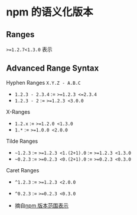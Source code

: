# npm 的语义化版本

## Ranges
`>=1.2.7<1.3.0` 表示

## Advanced Range Syntax
Hyphen Ranges `X.Y.Z - A.B.C`
- `1.2.3 - 2.3.4` := `>=1.2.3 <=2.3.4`
- `1.2.3 - 2` := `>=1.2.3 <3.0.0` 

X-Ranges 
- `1.2.x` := `>=1.2.0 <1.3.0`
- `1.*` := `>=1.0.0 <2.0.0`

Tilde Ranges
- `~1.2.3` := `>=1.2.3 <1.(2+1).0` := `>=1.2.3 <1.3.0`
- `~0.2.3` := `>=0.2.3 <0.(2+1).0` := `>=0.2.3 <0.3.0`

Caret Ranges
- `^1.2.3` := `>=1.2.3 <2.0.0` 
- `^0.2.3` := `>=0.2.3 <0.3.0`

- 摘自[npm 版本范围表示](https://docs.npmjs.com/cli/v6/using-npm/semver)